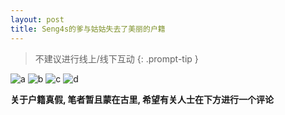 ```yaml
---
layout: post
title: Seng4s的爹与姑姑失去了美丽的户籍
---
```


> 不建议进行线上/线下互动
{: .prompt-tip }

![a](https://repo.guimc.ltd/posts/2022/08/28/a.jpg)
![b](https://repo.guimc.ltd/posts/2022/08/28/b.jpg)
![c](https://repo.guimc.ltd/posts/2022/08/28/c.png)
![d](https://repo.guimc.ltd/posts/2022/08/28/d.png)

**关于户籍真假, 笔者暂且蒙在古里, 希望有关人士在下方进行一个评论**
